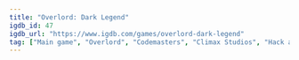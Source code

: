 ```yaml
---
title: "Overlord: Dark Legend"
igdb_id: 47
igdb_url: "https://www.igdb.com/games/overlord-dark-legend"
tag: ["Main game", "Overlord", "Codemasters", "Climax Studios", "Hack and slash/Beat 'em up", "Adventure", "Single player", "Third person", "Action", "Fantasy"]
---
```

